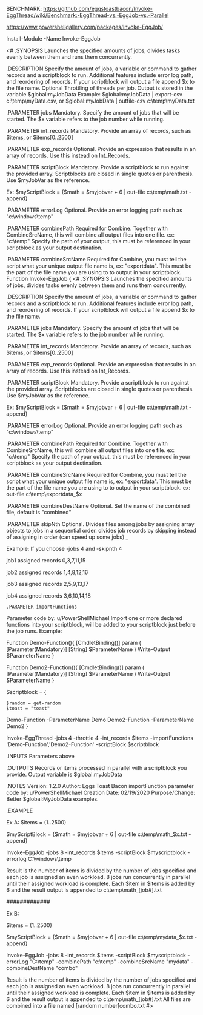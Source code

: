 BENCHMARK: https://github.com/eggstoastbacon/Invoke-EggThread/wiki/Benchmark:-EggThread-vs.-EggJob-vs.-Parallel

https://www.powershellgallery.com/packages/Invoke-EggJob/

Install-Module -Name Invoke-EggJob
 
   <#
.SYNOPSIS
  Launches the specified amounts of jobs, divides tasks evenly between them and runs them concurrently.
 
.DESCRIPTION
  Specify the amount of jobs, a variable or command to gather records and a scriptblock to run.
  Additional features include error log path, and reordering of records.
  If your scriptblock will output a file append $x to the file name. Optional Throttling of threads per job.
  Output is stored in the variable $global:myJobData
  Example: $global:myJobData | export-csv c:\temp\myData.csv, or $global:myJobData | outfile-csv c:\temp\myData.txt
 
.PARAMETER jobs
  Mandatory. Specify the amount of jobs that will be started. The $x variable refers to the job number while running.
 
.PARAMETER int_records
  Mandatory. Provide an array of records, such as $items, or $items[0..2500]
 
.PARAMETER exp_records
  Optional. Provide an expression that results in an array of records. Use this instead on Int_Records.
 
.PARAMETER scriptBlock
  Mandatory. Provide a scriptblock to run against the provided array. Scriptblocks are closed in single quotes or parenthesis.
  Use $myJobVar as the reference.
 
  Ex: $myScriptBlock = {$math = $myjobvar + 6 | out-file c:\temp\math.txt -append}
 
.PARAMETER errorLog
  Optional. Provide an error logging path such as "c:\windows\temp"
 
.PARAMETER combinePath
  Required for Combine.
  Together with CombineSrcName, this will combine all output files into one file.
  ex: "c:\temp"
  Specify the path of your output, this must be referenced in your scriptblock as your output destination.
 
.PARAMETER combineSrcName
  Required for Combine, you must tell the script what your unique output file name is, ex: "exportdata".
  This must be the part of the file name you are using to to output in your scriptblock. Function Invoke-EggJob {
  <#
.SYNOPSIS
  Launches the specified amounts of jobs, divides tasks evenly between them and runs them concurrently.
 
.DESCRIPTION
  Specify the amount of jobs, a variable or command to gather records and a scriptblock to run.
  Additional features include error log path, and reordering of records.
  If your scriptblock will output a file append $x to the file name.
 
.PARAMETER jobs
  Mandatory. Specify the amount of jobs that will be started. The $x variable refers to the job number while running.
 
.PARAMETER int_records
  Mandatory. Provide an array of records, such as $items, or $items[0..2500]
 
.PARAMETER exp_records
  Optional. Provide an expression that results in an array of records. Use this instead on Int_Records.
 
.PARAMETER scriptBlock
  Mandatory. Provide a scriptblock to run against the provided array. Scriptblocks are closed in single quotes or parenthesis.
  Use $myJobVar as the reference.
 
  Ex: $myScriptBlock = {$math = $myjobvar + 6 | out-file c:\temp\math.txt -append}
 
.PARAMETER errorLog
  Optional. Provide an error logging path such as "c:\windows\temp"
 
.PARAMETER combinePath
  Required for Combine.
  Together with CombineSrcName, this will combine all output files into one file.
  ex: "c:\temp"
  Specify the path of your output, this must be referenced in your scriptblock as your output destination.
 
.PARAMETER combineSrcName
  Required for Combine, you must tell the script what your unique output file name is, ex: "exportdata".
  This must be the part of the file name you are using to to output in your scriptblock.
  ex: out-file c:\temp\exportdata_$x
 
.PARAMETER combineDestName
  Optional. Set the name of the combined file, default is "combined"
 
.PARAMETER skipNth
  Optional. Divides files among jobs by assigning array objects to jobs in a sequential order.
  divides job records by skipping instead of assigning in order (can speed up some jobs) _
 
  Example: If you choose -jobs 4 and -skipnth 4
 
  job1 assigned records 0,3,7,11,15
 
  job2 assigned records 1,4,8,12,16
 
  job3 assigned records 2,5,9,13,17
 
  job4 assigned records 3,6,10,14,18

    .PARAMETER importFunctions
  Parameter code by: u/PowerShellMichael
  Import one or more declared functions into your scriptblock, will be added to your scriptblock just before the job runs.
  Example:

  Function Demo-Function(){
    [CmdletBinding()]
    param (
        [Parameter(Mandatory)]
        [String]
        $ParameterName
    )
    Write-Output $ParameterName
}

Function Demo2-Function(){
    [CmdletBinding()]
    param (
        [Parameter(Mandatory)]
        [String]
        $ParameterName
    )
    Write-Output $ParameterName
}

$scriptblock = {
    
    $random = get-random
    $toast = "toast"
    
   Demo-Function -ParameterName Demo
   Demo2-Function -ParameterName Demo2
}

Invoke-EggThread -jobs 4 -throttle 4 -int_records $items -importFunctions 'Demo-Function','Demo2-Function' -scriptBlock $scriptblock
 
.INPUTS
  Parameters above
 
.OUTPUTS
  Records or items processed in parallel with a scriptblock you provide. Output variable is $global:myJobData
 
.NOTES
  Version: 1.2.0
  Author: Eggs Toast Bacon
  importFunction parameter code by: u/PowerShellMichael
  Creation Date: 02/19/2020
  Purpose/Change: Better $global:MyJobData examples.
 
.EXAMPLE
   
  Ex A:
  $items = (1..2500)
 
  $myScriptBlock = {$math = $myjobvar + 6 | out-file c:\temp\math_$x.txt -append}
 
  Invoke-EggJob -jobs 8 -int_records $items -scriptBlock $myscriptblock -errorlog C:\windows\temp
 
  Result is the number of items is divided by the number of jobs specified and each job is assigned an even workload.
  8 jobs run concurrently in parallel until their assigned workload is complete.
  Each $item in $items is added by 6 and the result output is appended to c:\temp\math_[job#].txt
 
  #############
 
  Ex B:
   
  $items = (1..2500)
 
  $myScriptBlock = {$math = $myjobvar + 6 | out-file c:\temp\mydata_$x.txt -append}
 
  Invoke-EggJob -jobs 8 -int_records $items -scriptBlock $myscriptblock -errorLog "C:\temp" -combinePath "c:\temp" -combineSrcName "mydata" -combineDestName "combo"
 
  Result is the number of items is divided by the number of jobs specified and each job is assigned an even workload.
  8 jobs run concurrently in parallel until their assigned workload is complete.
  Each $item in $items is added by 6 and the result output is appended to c:\temp\math_[job#].txt
  All files are combined into a file named [random number]combo.txt
#>
